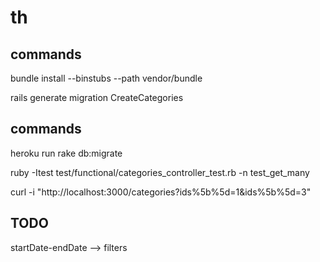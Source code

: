 th
==


commands
---------
bundle install --binstubs --path vendor/bundle

rails generate migration CreateCategories


commands
---------

heroku run rake db:migrate

ruby -Itest test/functional/categories_controller_test.rb -n test_get_many



curl -i "http://localhost:3000/categories?ids%5b%5d=1&ids%5b%5d=3"


TODO
-------
startDate-endDate -->  filters
